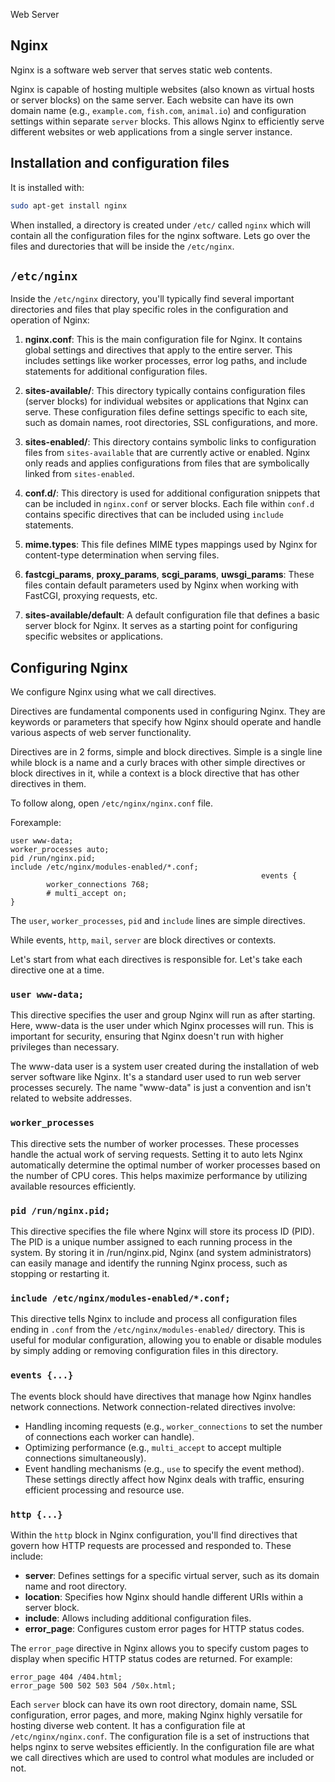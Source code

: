 Web Server

## Nginx
Nginx is a software web server that serves static web contents.

Nginx is capable of hosting multiple websites (also known as virtual hosts or server blocks) on the same server. Each website can have its own domain name (e.g., `example.com`, `fish.com`, `animal.io`) and configuration settings within separate `server` blocks. This allows Nginx to efficiently serve different websites or web applications from a single server instance.

## Installation and configuration files

It is installed with:
```bash
sudo apt-get install nginx
```
When installed, a directory is created under `/etc/` called `nginx` which will contain all the configuration files for the nginx software. Lets go over the files and durectories that will be inside the `/etc/nginx`.

## `/etc/nginx`

Inside the `/etc/nginx` directory, you'll typically find several important directories and files that play specific roles in the configuration and operation of Nginx:

1. **nginx.conf**: This is the main configuration file for Nginx. It contains global settings and directives that apply to the entire server. This includes settings like worker processes, error log paths, and include statements for additional configuration files.

2. **sites-available/**: This directory typically contains configuration files (server blocks) for individual websites or applications that Nginx can serve. These configuration files define settings specific to each site, such as domain names, root directories, SSL configurations, and more.

3. **sites-enabled/**: This directory contains symbolic links to configuration files from `sites-available` that are currently active or enabled. Nginx only reads and applies configurations from files that are symbolically linked from `sites-enabled`.

4. **conf.d/**: This directory is used for additional configuration snippets that can be included in `nginx.conf` or server blocks. Each file within `conf.d` contains specific directives that can be included using `include` statements.

5. **mime.types**: This file defines MIME types mappings used by Nginx for content-type determination when serving files.

6. **fastcgi_params**, **proxy_params**, **scgi_params**, **uwsgi_params**: These files contain default parameters used by Nginx when working with FastCGI, proxying requests, etc.

7. **sites-available/default**: A default configuration file that defines a basic server block for Nginx. It serves as a starting point for configuring specific websites or applications.

## Configuring Nginx

We configure Nginx using what we call directives.

Directives are fundamental components used in configuring Nginx. They are keywords or parameters that specify how Nginx should operate and handle various aspects of web server functionality.

Directives are in 2 forms, simple and block directives. Simple is a single line while block is a name and a curly braces with other simple directives or block directives in it, while a context is a block directive that has other directives in them.

To follow along, open `/etc/nginx/nginx.conf` file.

Forexample:
```
user www-data;
worker_processes auto;
pid /run/nginx.pid;
include /etc/nginx/modules-enabled/*.conf;
                                                        events {
        worker_connections 768;
        # multi_accept on;
}
```

The `user`, `worker_processes`, `pid` and `include` lines are simple directives.

While events, `http`, `mail`, `server` are block directives or contexts.

Let's start from what each directives is responsible for. Let's take each directive one at a time.

### `user www-data;`
This directive specifies the user and group Nginx will run as after starting. Here, www-data is the user under which Nginx processes will run. This is important for security, ensuring that Nginx doesn't run with higher privileges than necessary.

The www-data user is a system user created during the installation of web server software like Nginx. It's a standard user used to run web server processes securely. The name "www-data" is just a convention and isn't related to website addresses.

### `worker_processes`
This directive sets the number of worker processes. These processes handle the actual work of serving requests. Setting it to auto lets Nginx automatically determine the optimal number of worker processes based on the number of CPU cores. This helps maximize performance by utilizing available resources efficiently.

### `pid /run/nginx.pid;`
This directive specifies the file where Nginx will store its process ID (PID). The PID is a unique number assigned to each running process in the system. By storing it in /run/nginx.pid, Nginx (and system administrators) can easily manage and identify the running Nginx process, such as stopping or restarting it.

### `include /etc/nginx/modules-enabled/*.conf;`
This directive tells Nginx to include and process all configuration files ending in `.conf` from the `/etc/nginx/modules-enabled/` directory. This is useful for modular configuration, allowing you to enable or disable modules by simply adding or removing configuration files in this directory.

### `events {...}`
The events block should have directives that manage how Nginx handles network connections. Network connection-related directives involve:
+ Handling incoming requests (e.g., `worker_connections` to set the number of connections each worker can handle). 
+ Optimizing performance (e.g., `multi_accept` to accept multiple connections simultaneously).
+ Event handling mechanisms (e.g., `use` to specify the event method).
These settings directly affect how Nginx deals with traffic, ensuring efficient processing and resource use.

### `http {...}`
Within the `http` block in Nginx configuration, you'll find directives that govern how HTTP requests are processed and responded to. These include:

- **server**: Defines settings for a specific virtual server, such as its domain name and root directory.
- **location**: Specifies how Nginx should handle different URIs within a server block.
- **include**: Allows including additional configuration files.
- **error_page**: Configures custom error pages for HTTP status codes.

The `error_page` directive in Nginx allows you to specify custom pages to display when specific HTTP status codes are returned. For example:

```nginx
error_page 404 /404.html;
error_page 500 502 503 504 /50x.html;
```

Each `server` block can have its own root directory, domain name, SSL configuration, error pages, and more, making Nginx highly versatile for hosting diverse web content.                                                                                                              It has a configuration file at `/etc/nginx/nginx.conf`. 
The configuration file is a set of instructions that helps nginx to serve websites efficiently.
                                                        In the configuration file are what we call directives which are used to control what modules are included or not.
